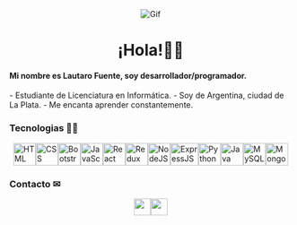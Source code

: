 <div align="center">
  <img src="https://i.kym-cdn.com/photos/images/original/001/315/787/15c.gif" alt="Gif">
</div>

<h1 align="center">¡Hola!👋🦊</h1>

<h4>Mi nombre es Lautaro Fuente, soy desarrollador/programador. </h4>
  - Estudiante de Licenciatura en Informática.
  - Soy de Argentina, ciudad de La Plata.
  - Me encanta aprender constantemente.

### Tecnologias 👨‍💻
<div style="display: flex; justify-content: center; align-items: center;"> 
  <img src="https://cdn-icons-png.flaticon.com/128/5968/5968267.png" alt="HTML" width="40" height="40">
  <img src="https://cdn-icons-png.flaticon.com/128/5968/5968242.png" alt="CSS" width="40" height="40">
  <img src="https://cdn-icons-png.freepik.com/256/9082/9082991.png?ga=GA1.1.1079707069.1715596692&semt=ais_hybrid" alt="Bootstrap" width="40" height="40">
  <img src="https://cdn-icons-png.flaticon.com/128/5968/5968292.png" alt="JavaScript" width="40" height="40">
  <img src="https://cdn-icons-png.freepik.com/256/13065/13065981.png?ga=GA1.1.1079707069.1715596692&semt=ais_hybrid" alt="React" width="40" height="40">
  <img src="https://img.icons8.com/?size=48&id=jD-fJzVguBmw&format=png" alt="Redux" width="40" height="40">
  <img src="https://cdn-icons-png.flaticon.com/128/919/919825.png" alt="NodeJS" width="40" height="40">
  <img src="https://img.icons8.com/?size=80&id=9Gfx4Dfxl0JK&format=png" alt="ExpressJS" width="50" height="40">
  <img src="https://cdn-icons-png.flaticon.com/128/919/919852.png" alt="Python" width="40" height="40">
  <img src="https://cdn-icons-png.flaticon.com/128/226/226777.png" alt="Java" width="40" height="40">
  <img src="https://cdn-icons-png.flaticon.com/128/15474/15474209.png" alt="MySQL" width="40" height="40">
  <img src="https://img.icons8.com/?size=48&id=bosfpvRzNOG8&format=png" alt="MongoDB" width="40" height="40">
</div>

### Contacto ✉
<div style="display: flex; justify-content: center; align-items: center;"> 
  <a href="https://www.linkedin.com/in/lautaro-fuente-868b752ba/" target="_blank"><img src="https://cdn-icons-png.flaticon.com/128/174/174857.png" width="30" height="30"></a>
  <a href="mailto:lautaro.fuente@yahoo.com" target="_blank"><img src="https://cdn-icons-png.flaticon.com/128/6788/6788206.png" width="30" height="30"></a>
</div>
